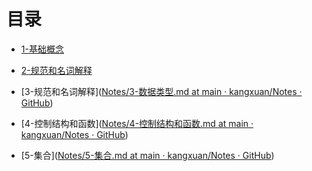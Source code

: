 # 目录

- [1-基础概念](https://github.com/kangxuan/Notes/blob/main/golang/%E5%9F%BA%E7%A1%80/1-%E5%9F%BA%E7%A1%80%E6%A6%82%E7%8E%87.md)

- [2-规范和名词解释](https://github.com/kangxuan/Notes/blob/main/golang/%E5%9F%BA%E7%A1%80/2-%E8%A7%84%E8%8C%83%E5%92%8C%E5%90%8D%E8%AF%8D%E8%A7%A3%E9%87%8A.md)

- [3-规范和名词解释]([Notes/3-数据类型.md at main · kangxuan/Notes · GitHub](https://github.com/kangxuan/Notes/blob/main/golang/%E5%9F%BA%E7%A1%80/3-%E6%95%B0%E6%8D%AE%E7%B1%BB%E5%9E%8B.md))

- [4-控制结构和函数]([Notes/4-控制结构和函数.md at main · kangxuan/Notes · GitHub](https://github.com/kangxuan/Notes/blob/main/golang/%E5%9F%BA%E7%A1%80/4-%E6%8E%A7%E5%88%B6%E7%BB%93%E6%9E%84%E5%92%8C%E5%87%BD%E6%95%B0.md))

- [5-集合]([Notes/5-集合.md at main · kangxuan/Notes · GitHub](https://github.com/kangxuan/Notes/blob/main/golang/%E5%9F%BA%E7%A1%80/5-%E9%9B%86%E5%90%88.md))


